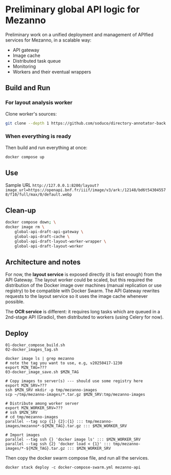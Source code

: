 # Preliminary global API logic for Mezanno
Preliminary work on a unified deployment and management of APIfied services for Mezanno, in a scalable way:
- API gateway
- Image cache
- Distributed task queue
- Monitoring
- Workers and their eventual wrappers

## Build and Run

### For layout analysis worker
Clone worker's sources:
```sh
git clone --depth 1 https://github.com/soduco/directory-annotator-back.git layout-worker/code
```

### When everything is ready
Then build and run everything at once:
```sh
docker compose up
```

## Use

Sample URL
`http://127.0.0.1:8200/layout?image_url=https://openapi.bnf.fr/iiif/image/v3/ark:/12148/bd6t543045578/f10/full/max/0/default.webp`


## Clean-up
```sh
docker compose down; \
docker image rm \
    global-api-draft-api-gateway \
    global-api-draft-cache \
    global-api-draft-layout-worker-wrapper \
    global-api-draft-layout-worker
```


## Architecture and notes
For now, the **layout service** is exposed directly (it is fast enough) from the API Gateway. The layout worker could be scaled, but this required the distribution of the Docker image over machines (manual replication or use registry) to be compatible with Docker Swarm. The API Gateway rewrites requests to the layout service so it uses the image cache whenever possible.

The **OCR service** is different: it requires long tasks which are queued in a 2nd-stage API (Gradio), then distributed to workers (using Celery for now).

## Deploy
```shell
01-docker_compose_build.sh
02-docker_images_tag.sh

docker image ls | grep mezanno
# note the tag you want to use, e.g, v20250417-1230
export MZN_TAG=???
03-docker_image_save.sh $MZN_TAG

# Copy images to server(s) --- should use some registry here
export MZN_SRV=???
ssh $MZN_SRV mkdir -p tmp/mezanno-images
scp ~/tmp/mezanno-images/*.tar.gz $MZN_SRV:tmp/mezanno-images

# Distribute among worker server
export MZN_WORKER_SRV=???
# ssh $MZN_SRV
# cd tmp/mezanno-images
parallel --tag scp {1} {2}:{1} ::: tmp/mezanno-images/mezanno*-${MZN_TAG}.tar.gz ::: $MZN_WORKER_SRV

# Import images
parallel --tag ssh {} 'docker image ls' ::: $MZN_WORKER_SRV
parallel --tag ssh {2} 'docker load < {1}' ::: tmp/mezanno-images/*-${MZN_TAG}.tar.gz ::: $MZN_WORKER_SRV

```

Then copy the docker swarm compose file, and run all the services.

```shell
docker stack deploy -c docker-compose-swarm.yml mezanno-api
```
